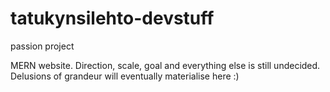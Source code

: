 # tatukynsilehto-devstuff
passion project

MERN website. Direction, scale, goal and everything else is still undecided.
Delusions of grandeur will eventually materialise here :)
